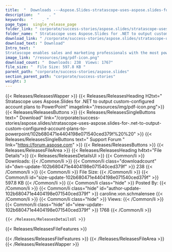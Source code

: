 ```yaml
---
title:  "  Downloads ---Aspose.Slides-stratascope-uses-aspose.slides-for-.net-to-output-custom-configured-account-plans-to-powerpoint . " 
description:  "    . " 
keywords:  "    . " 
page_type:  single_release_page
folder_link: " corporate/success-stories/aspose.slides/stratascope-uses-aspose.slides-for-.net-to-output-custom-configured-account-plans-to-powerpoint/"
folder_name: " Stratascope uses Aspose.Slides for .NET to output custom-configured account plans to PowerPoint"
download_link: " /corporate/success-stories/aspose.slides/stratascope-uses-aspose.slides-for-.net-to-output-custom-configured-account-plans-to-powerpoint/102b680471e4404198e071540ced379f"
download_text: " Download"
Intro_text: " 
Stratascope enables sales and marketing professionals with the most powerful i..."
image_link: "/resources/img/pdf-icon.png"
download_count: "  Downloads: 238  Views: 1767"
file_size: "  File Size: 597.8 KB "
parent_path: "corporate/success-stories/aspose.slides"
section_parent_path: "corporate/success-stories"
weight: 3 
---
```


{{< Releases/ReleasesWapper >}}
  {{< Releases/ReleasesHeading H2txt=" Stratascope uses Aspose.Slides for .NET to output custom-configured account plans to PowerPoint" imagelink="/resources/img/pdf-icon.png">}}
  {{< Releases/ReleasesButtons >}}
    {{< Releases/ReleasesSingleButtons text=" Download" link="/corporate/success-stories/aspose.slides/stratascope-uses-aspose.slides-for-.net-to-output-custom-configured-account-plans-to-powerpoint/102b680471e4404198e071540ced379f%20%20" >}}
    {{< Releases/ReleasesSingleButtons text=" Support Forum " link="https://forum.aspose.com" >}}
  {{< Releases/ReleasesButtons >}}
  {{< Releases/ReleasesFileArea >}}
    {{< Releases/ReleasesHeading h4txt="File Details">}}
    {{< Releases/ReleasesDetailsUl >}}
            {{< Common/li  >}} Downloads: {{< /Common/li >}} 
      {{< Common/li class="downloadcount" id="dwn-update-102b680471e4404198e071540ced379f" >}} 238 {{< /Common/li >}} 
      {{< Common/li  >}} File Size: {{< /Common/li >}} 
      {{< Common/li id="size-update-102b680471e4404198e071540ced379f" >}} 597.8 KB {{< /Common/li >}} 
      {{< Common/li  class="hide" >}} Posted By: {{< /Common/li >}} 
      {{< Common/li class="hide" id="author-update-102b680471e4404198e071540ced379f" >}} caroline.von.schmalensee {{< /Common/li >}} 
      {{< Common/li class="hide"  >}} Views: {{< /Common/li >}} 
      {{< Common/li class="hide" id="view-update-102b680471e4404198e071540ced379f" >}} 1768 {{< /Common/li >}} 

    {{< /Releases/ReleasesDetailsUl >}}

  {{< Releases/ReleasesFileFeatures >}}
      
  {{< /Releases/ReleasesFileFeatures >}}
 {{< /Releases/ReleasesFileArea >}}
{{< /Releases/ReleasesWapper >}}


